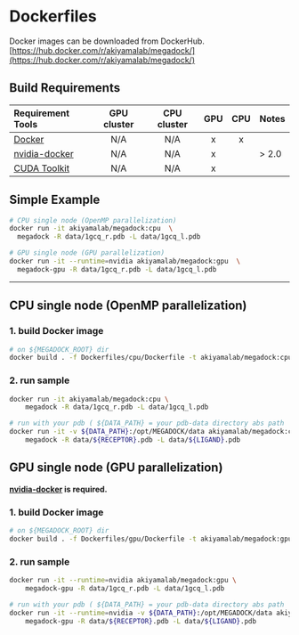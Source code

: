 # Dockerfiles

Docker images can be downloaded from DockerHub.  
[https://hub.docker.com/r/akiyamalab/megadock/](https://hub.docker.com/r/akiyamalab/megadock/)

## Build Requirements
| Requirement Tools                                         | GPU cluster | CPU cluster | GPU | CPU | Notes       |
|:----------------------------------------------------------|:-----------:|:-----------:|:---:|:---:|:------------|
| [Docker](https://docs.docker.com/engine/installation/)    | N/A         | N/A           | x   | x   |             |
| [nvidia-docker](https://github.com/NVIDIA/nvidia-docker)  | N/A         | N/A           | x   |     | > 2.0 |
| [CUDA Toolkit](https://developer.nvidia.com/cuda-zone)    | N/A         | N/A            | x   |     |  |

## Simple Example
```sh
# CPU single node (OpenMP parallelization)
docker run -it akiyamalab/megadock:cpu  \
  megadock -R data/1gcq_r.pdb -L data/1gcq_l.pdb

# GPU single node (GPU parallelization)
docker run -it --runtime=nvidia akiyamalab/megadock:gpu  \
  megadock-gpu -R data/1gcq_r.pdb -L data/1gcq_l.pdb
```

----

## CPU single node (OpenMP parallelization)

### 1. build Docker image
```sh
# on ${MEGADOCK_ROOT} dir
docker build . -f Dockerfiles/cpu/Dockerfile -t akiyamalab/megadock:cpu
```

### 2. run sample
```sh
docker run -it akiyamalab/megadock:cpu \
    megadock -R data/1gcq_r.pdb -L data/1gcq_l.pdb

# run with your pdb ( ${DATA_PATH} = your pdb-data directory abs path  )
docker run -it -v ${DATA_PATH}:/opt/MEGADOCK/data akiyamalab/megadock:cpu \
    megadock -R data/${RECEPTOR}.pdb -L data/${LIGAND}.pdb
```

## GPU single node (GPU parallelization)

**[nvidia-docker](https://github.com/NVIDIA/nvidia-docker) is required.**

### 1. build Docker image
```sh
# on ${MEGADOCK_ROOT} dir
docker build . -f Dockerfiles/gpu/Dockerfile -t akiyamalab/megadock:gpu
```

### 2. run sample
```sh
docker run -it --runtime=nvidia akiyamalab/megadock:gpu \
    megadock-gpu -R data/1gcq_r.pdb -L data/1gcq_l.pdb

# run with your pdb ( ${DATA_PATH} = your pdb-data directory abs path  )
docker run -it --runtime=nvidia -v ${DATA_PATH}:/opt/MEGADOCK/data akiyamalab/megadock:gpu \
    megadock-gpu -R data/${RECEPTOR}.pdb -L data/${LIGAND}.pdb
```
